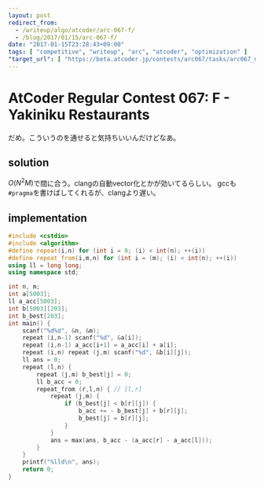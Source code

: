 ```yaml
---
layout: post
redirect_from:
  - /writeup/algo/atcoder/arc-067-f/
  - /blog/2017/01/15/arc-067-f/
date: "2017-01-15T23:28:43+09:00"
tags: [ "competitive", "writeup", "arc", "atcoder", "optimization" ]
"target_url": [ "https://beta.atcoder.jp/contests/arc067/tasks/arc067_d" ]
---
```


# AtCoder Regular Contest 067: F - Yakiniku Restaurants

だめ。こういうのを通せると気持ちいいんだけどなあ。

## solution

$O(N^2M)$で間に合う。clangの自動vector化とかが効いてるらしい。
gccも`#pragma`を書けばしてくれるが、clangより遅い。

## implementation

``` c++
#include <cstdio>
#include <algorithm>
#define repeat(i,n) for (int i = 0; (i) < int(n); ++(i))
#define repeat_from(i,m,n) for (int i = (m); (i) < int(n); ++(i))
using ll = long long;
using namespace std;

int n, m;
int a[5003];
ll a_acc[5003];
int b[5003][203];
int b_best[203];
int main() {
    scanf("%d%d", &n, &m);
    repeat (i,n-1) scanf("%d", &a[i]);
    repeat (i,n-1) a_acc[i+1] = a_acc[i] + a[i];
    repeat (i,n) repeat (j,m) scanf("%d", &b[i][j]);
    ll ans = 0;
    repeat (l,n) {
        repeat (j,m) b_best[j] = 0;
        ll b_acc = 0;
        repeat_from (r,l,n) { // [l,r]
            repeat (j,m) {
                if (b_best[j] < b[r][j]) {
                    b_acc += - b_best[j] + b[r][j];
                    b_best[j] = b[r][j];
                }
            }
            ans = max(ans, b_acc - (a_acc[r] - a_acc[l]));
        }
    }
    printf("%lld\n", ans);
    return 0;
}
```
